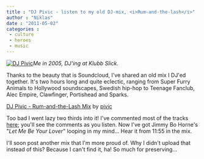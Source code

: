 ```yaml
---
title : "DJ Pivic - listen to my old DJ-mix, <i>Rum-and-the-lash</i>"
author : "Niklas"
date : "2011-05-02"
categories : 
 - culture
 - heroes
 - music
---
```


[![DJ Pivic](http://farm1.static.flickr.com/22/32617331_054a0fb762.jpg)](http://www.flickr.com/photos/pivic/32617331)_Me in 2005, DJ'ing at Klubb Slick._

Thanks to the beauty that is Soundcloud, I've shared an old mix I DJ'ed together. It's two hours long and quite eclectic, ranging from Super Furry Animals to Hollywood soundscapes, Swedish hip-hop to Teenage Fanclub, Alec Empire, Clawfinger, Portishead and Sparks.

  [DJ Pivic - Rum-and-the-Lash Mix](http://soundcloud.com/pivic/dj-pivic-rum-and-the-lash-mix) by [pivic](http://soundcloud.com/pivic)

Too bad I went lazy two thirds into it! I've commented most of the tracks [here](http://soundcloud.com/pivic/dj-pivic-rum-and-the-lash-mix); you'll see the comments as you listen. Now I've got Jimmy Bo Horne's "_Let Me Be Your Lover_" looping in my mind... Hear it from 11:55 in the mix.

I'll soon post another mix that I'm more proud of. Why I didn't upload that instead of this? Because I can't find it, ha! So much for preserving...
